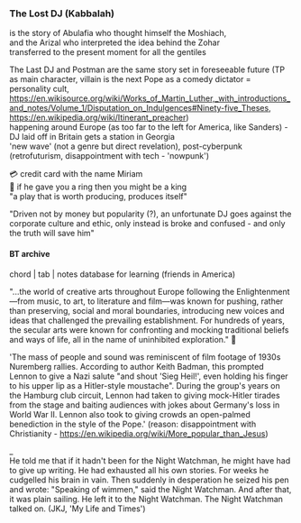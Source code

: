 ### The Lost DJ (Kabbalah)
  
is the story of Abulafia who thought himself the Moshiach,  
and the Arizal who interpreted the idea behind the Zohar  
transferred to the present moment for all the gentiles  
  
The Last DJ and Postman are the same story set in foreseeable future (TP as main character, villain is the next Pope as a comedy dictator = personality cult,  
https://en.wikisource.org/wiki/Works_of_Martin_Luther,_with_introductions_and_notes/Volume_1/Disputation_on_Indulgences#Ninety-five_Theses, https://en.wikipedia.org/wiki/Itinerant_preacher)  
happening around Europe (as too far to the left for America, like Sanders) - DJ laid off in Britain gets a station in Georgia  
'new wave' (not a genre but direct revelation), post-cyberpunk (retrofuturism, disappointment with tech - 'nowpunk')  

💳 credit card with the name Miriam  
💍 if he gave you a ring then you might be a king  
"a play that is worth producing, produces itself"  

"Driven not by money but popularity (?), an unfortunate DJ goes against the corporate culture and ethic, 
only instead is broke and confused - and only the truth will save him"


#### BT archive
chord | tab | notes database for learning (friends in America)  


"...the world of creative arts throughout Europe following the Enlightenment—from music, to art, 
to literature and film—was known for pushing, rather than preserving, social and moral boundaries, 
introducing new voices and ideas that challenged the prevailing establishment. 
For hundreds of years, the secular arts were known for confronting and mocking traditional beliefs 
and ways of life, all in the name of uninhibited exploration." 🥀

'The mass of people and sound was reminiscent of film footage of 1930s Nuremberg rallies. 
According to author Keith Badman, this prompted Lennon to give a Nazi salute "and shout 'Sieg Heil!', 
even holding his finger to his upper lip as a Hitler-style moustache". 
During the group's years on the Hamburg club circuit, Lennon had taken to giving mock-Hitler tirades 
from the stage and baiting audiences with jokes about Germany's loss in World War II.
Lennon also took to giving crowds an open-palmed benediction in the style of the Pope.'
(reason: disappointment with Christianity - https://en.wikipedia.org/wiki/More_popular_than_Jesus)
  
  
_  
He told me that if it hadn't been for the Night Watchman, he might have had to give up writing. He had exhausted all his own stories. For weeks he cudgelled his brain in vain. Then suddenly in desperation he seized his pen and wrote:
"Speaking of wimmen," said the Night Watchman.
And after that, it was plain sailing. He left it to the Night Watchman. The Night Watchman talked on.
(JKJ, 'My Life and Times')
